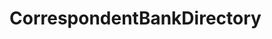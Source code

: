 # CorrespondentBankDirectory   

<script src="https://unpkg.com/@stoplight/elements/web-components.min.js"></script>
<link rel="stylesheet" href="https://unpkg.com/@stoplight/elements/styles.min.css">

<elements-api
  apiDescriptionUrl="CorrespondentBankDirectory.yaml"
  layout="sidebar"
  router="hash"
  hideTryIt="false"
  hideSchemas="false"
  hideInternal="false"
/>